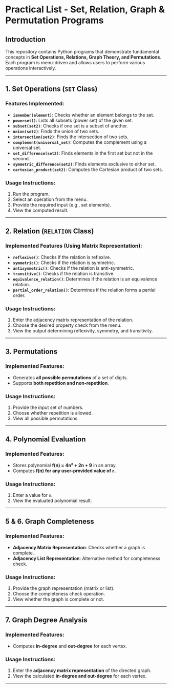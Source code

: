 # **Practical List - Set, Relation, Graph & Permutation Programs**

## **Introduction**
This repository contains Python programs that demonstrate fundamental concepts in **Set Operations, Relations, Graph Theory, and Permutations**. Each program is menu-driven and allows users to perform various operations interactively.

---

## **1. Set Operations (`SET` Class)**
### **Features Implemented:**
- **`ismember(element)`**: Checks whether an element belongs to the set.
- **`powerset()`**: Lists all subsets (power set) of the given set.
- **`subset(set2)`**: Checks if one set is a subset of another.
- **`union(set2)`**: Finds the union of two sets.
- **`intersection(set2)`**: Finds the intersection of two sets.
- **`complement(universal_set)`**: Computes the complement using a universal set.
- **`set_difference(set2)`**: Finds elements in the first set but not in the second.
- **`symmetric_difference(set2)`**: Finds elements exclusive to either set.
- **`cartesian_product(set2)`**: Computes the Cartesian product of two sets.

### **Usage Instructions:**
1. Run the program.
2. Select an operation from the menu.
3. Provide the required input (e.g., set elements).
4. View the computed result.

---

## **2. Relation (`RELATION` Class)**
### **Implemented Features (Using Matrix Representation):**
- **`reflexive()`**: Checks if the relation is reflexive.
- **`symmetric()`**: Checks if the relation is symmetric.
- **`antisymmetric()`**: Checks if the relation is anti-symmetric.
- **`transitive()`**: Checks if the relation is transitive.
- **`equivalence_relation()`**: Determines if the relation is an equivalence relation.
- **`partial_order_relation()`**: Determines if the relation forms a partial order.

### **Usage Instructions:**
1. Enter the adjacency matrix representation of the relation.
2. Choose the desired property check from the menu.
3. View the output determining reflexivity, symmetry, and transitivity.

---

## **3. Permutations**
### **Implemented Features:**
- Generates **all possible permutations** of a set of digits.
- Supports **both repetition and non-repetition**.

### **Usage Instructions:**
1. Provide the input set of numbers.
2. Choose whether repetition is allowed.
3. View all possible permutations.

---

## **4. Polynomial Evaluation**
### **Implemented Features:**
- Stores polynomial **f(n) = 4n² + 2n + 9** in an array.
- Computes **f(n) for any user-provided value of `n`**.

### **Usage Instructions:**
1. Enter a value for `n`.
2. View the evaluated polynomial result.

---

## **5 & 6. Graph Completeness**
### **Implemented Features:**
- **Adjacency Matrix Representation**: Checks whether a graph is complete.
- **Adjacency List Representation**: Alternative method for completeness check.

### **Usage Instructions:**
1. Provide the graph representation (matrix or list).
2. Choose the completeness check operation.
3. View whether the graph is complete or not.

---

## **7. Graph Degree Analysis**
### **Implemented Features:**
- Computes **in-degree** and **out-degree** for each vertex.

### **Usage Instructions:**
1. Enter the **adjacency matrix representation** of the directed graph.
2. View the calculated **in-degree and out-degree** for each vertex.

---

